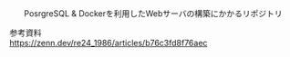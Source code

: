 <center>PosrgreSQL & Dockerを利用したWebサーバの構築にかかるリポジトリ</center>

参考資料  
https://zenn.dev/re24_1986/articles/b76c3fd8f76aec

